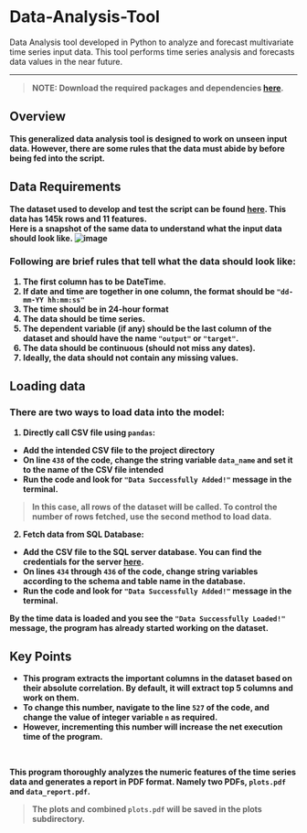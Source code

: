 # Data-Analysis-Tool
Data Analysis tool developed in Python to analyze and forecast multivariate time series input data. This tool performs time series analysis and forecasts data values in the near future.

<hr>

> <b> NOTE: Download the required packages and dependencies [here](/requirements.txt). <br> 

## Overview 

This generalized data analysis tool is designed to work on unseen input data. However, there are some rules that the data must abide by before being fed into the script. 
<br>

## Data Requirements
The dataset used to develop and test the script can be found [here](/weather_data_denver.csv). This data has <b>145k</b> rows and <b>11</b> features. <br>
Here is a snapshot of the same data to understand what the input data should look like.
![image](https://user-images.githubusercontent.com/72503778/205184189-a46eca1e-3584-4027-b91c-63d7e24fee24.png)

<h3>Following are brief rules that tell what the data should look like: </h3>

1) The first column has to be DateTime. 
2) If date and time are together in one column, the format should be `"dd-mm-YY hh:mm:ss"`
4) The time should be in 24-hour format
5) The data should be time series.
6) The dependent variable (if any) should be the last column of the dataset and should have the name `"output"` or `"target"`.
7) The data should be continuous (should not miss any dates).
8) Ideally, the data should not contain any missing values.

## Loading data
<h3>There are two ways to load data into the model: </h3>

1) <b> Directly call CSV file using `pandas`: </b>
- Add the intended CSV file to the project directory
- On line `438` of the code, change the string variable `data_name` and set it to the name of the CSV file intended
- Run the code and look for `"Data Successfully Added!"` message in the terminal.
> In this case, all rows of the dataset will be called. To control the number of rows fetched, use the second method to load data.

2) <b> Fetch data from SQL Database: </b>
- Add the CSV file to the SQL server database. You can find the credentials for the server [here](/credentials.txt).
- On lines `434` through `436` of the code, change string variables according to the schema and table name in the database.
- Run the code and look for `"Data Successfully Added!"` message in the terminal.
  
By the time data is loaded and you see the `"Data Successfully Loaded!"` message, the program has already started working on the dataset.

## Key Points
 - This program extracts the important columns in the dataset based on their absolute correlation. By default, it will extract top 5 columns and work on them.
 - To change this number, navigate to the line `527` of the code, and change the value of integer variable `n` as required.
 - However, incrementing this number will increase the net execution time of the program.

<br>
  
This program thoroughly analyzes the numeric features of the time series data and generates a report in PDF format. Namely two PDFs, `plots.pdf` and `data_report.pdf`.
> The plots and combined `plots.pdf` will be saved in the plots subdirectory.
